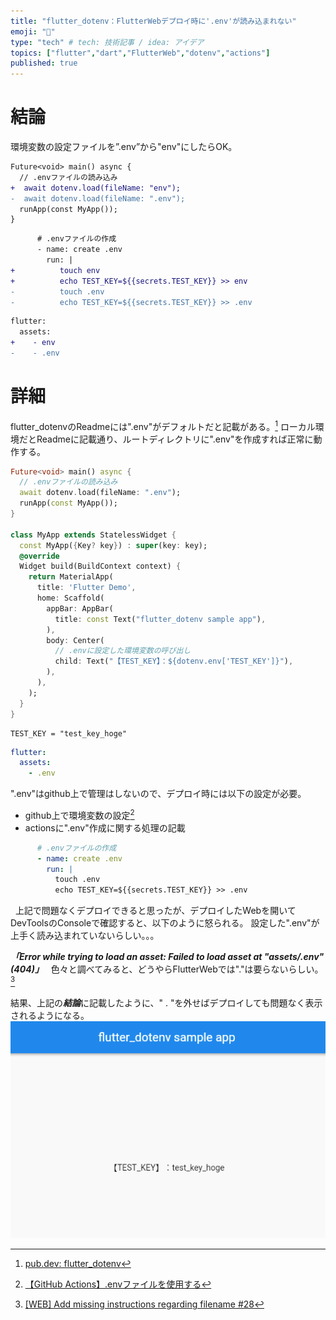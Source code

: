 ```yaml
---
title: "flutter_dotenv：FlutterWebデプロイ時に'.env'が読み込まれない"
emoji: "🔧"
type: "tech" # tech: 技術記事 / idea: アイデア
topics: ["flutter","dart","FlutterWeb","dotenv","actions"]
published: true
---
```


# 結論
環境変数の設定ファイルを”.env”から"env"にしたらOK。
```diff dart:main.dart
Future<void> main() async {
  // .envファイルの読み込み
+  await dotenv.load(fileName: "env");
-  await dotenv.load(fileName: ".env");
  runApp(const MyApp());
}
```
```diff yaml:actions.yaml
      # .envファイルの作成
      - name: create .env
        run: |
+          touch env
+          echo TEST_KEY=${{secrets.TEST_KEY}} >> env
-          touch .env
-          echo TEST_KEY=${{secrets.TEST_KEY}} >> .env
```
```diff yaml:pubspec.yaml
flutter:
  assets:
+    - env
-    - .env
```

# 詳細
flutter_dotenvのReadmeには".env"がデフォルトだと記載がある。[^1]
ローカル環境だとReadmeに記載通り、ルートディレクトリに".env"を作成すれば正常に動作する。
```dart:main.dart
Future<void> main() async {
  // .envファイルの読み込み
  await dotenv.load(fileName: ".env");
  runApp(const MyApp());
}

class MyApp extends StatelessWidget {
  const MyApp({Key? key}) : super(key: key);
  @override
  Widget build(BuildContext context) {
    return MaterialApp(
      title: 'Flutter Demo',
      home: Scaffold(
        appBar: AppBar(
          title: const Text("flutter_dotenv sample app"),
        ),
        body: Center(
          // .envに設定した環境変数の呼び出し
          child: Text("【TEST_KEY】：${dotenv.env['TEST_KEY']}"),
        ),
      ),
    );
  }
}
```
```env:.env
TEST_KEY = "test_key_hoge"
```
```yaml:pubspec.yaml
flutter:
  assets:
    - .env
```
".env"はgithub上で管理はしないので、デプロイ時には以下の設定が必要。
- github上で環境変数の設定[^2]
- actionsに".env"作成に関する処理の記載

```yaml:actions.yaml
      # .envファイルの作成
      - name: create .env
        run: |
          touch .env
          echo TEST_KEY=${{secrets.TEST_KEY}} >> .env
```
&nbsp;
上記で問題なくデプロイできると思ったが、デプロイしたWebを開いてDevToolsのConsoleで確認すると、以下のように怒られる。
設定した".env"が上手く読み込まれていないらしい。。。

***「Error while trying to load an asset: Failed to load asset at "assets/.env" (404)」***
&nbsp;
色々と調べてみると、どうやらFlutterWebでは"."は要らないらしい。[^3]

結果、上記の***結論***に記載したように、" . "を外せばデプロイしても問題なく表示されるようになる。
![](/images/64c9e06d516a3e/picture_sukusyo.png)


[^1]: [pub.dev: flutter_dotenv](https://pub.dev/packages/flutter_dotenv)
[^2]: [【GitHub Actions】.envファイルを使用する](https://zenn.dev/big_tanukiudon/articles/fc1a2ff562ce3d)
[^3]: [[WEB] Add missing instructions regarding filename #28](https://github.com/java-james/flutter_dotenv/issues/28)